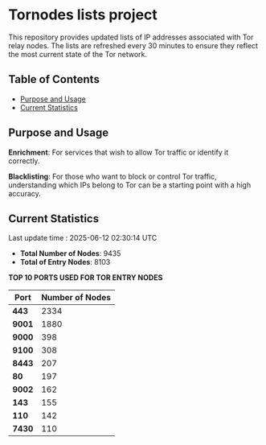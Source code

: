 # Tornodes lists project

This repository provides updated lists of IP addresses associated with Tor relay nodes. The lists are refreshed every 30 minutes to ensure they reflect the most current state of the Tor network.

## Table of Contents

- [Purpose and Usage](#purpose-and-usage)
- [Current Statistics](#current-statistics)


## Purpose and Usage

**Enrichment**: For services that wish to allow Tor traffic or identify it correctly.

**Blacklisting**: For those who want to block or control Tor traffic, understanding which IPs belong to Tor can be a starting point with a high accuracy.

## Current Statistics

Last update time : 2025-06-12 02:30:14 UTC

- **Total Number of Nodes**: 9435
- **Total of Entry Nodes**: 8103

**TOP 10 PORTS USED FOR TOR ENTRY NODES**

| **Port** | **Number of Nodes** |
|------|-----------------|
| **443**   | 2334  |
| **9001**   | 1880  |
| **9000**   | 398  |
| **9100**   | 308  |
| **8443**   | 207  |
| **80**   | 197  |
| **9002**   | 162  |
| **143**   | 155  |
| **110**   | 142  |
| **7430**   | 110  |

